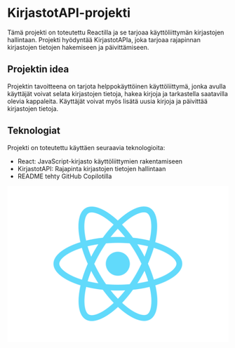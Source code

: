 # KirjastotAPI-projekti

Tämä projekti on toteutettu Reactilla ja se tarjoaa käyttöliittymän kirjastojen hallintaan. Projekti hyödyntää KirjastotAPIa, joka tarjoaa rajapinnan kirjastojen tietojen hakemiseen ja päivittämiseen.

## Projektin idea

Projektin tavoitteena on tarjota helppokäyttöinen käyttöliittymä, jonka avulla käyttäjät voivat selata kirjastojen tietoja, hakea kirjoja ja tarkastella saatavilla olevia kappaleita. Käyttäjät voivat myös lisätä uusia kirjoja ja päivittää kirjastojen tietoja.

## Teknologiat

Projekti on toteutettu käyttäen seuraavia teknologioita:

- React: JavaScript-kirjasto käyttöliittymien rakentamiseen
- KirjastotAPI: Rajapinta kirjastojen tietojen hallintaan
- README tehty GitHub Copilotilla

![React-logo](logo.svg)